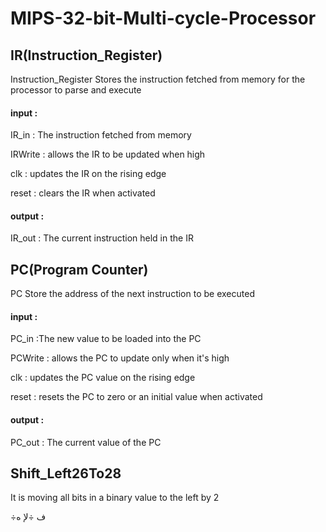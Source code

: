 # MIPS-32-bit-Multi-cycle-Processor

## IR(Instruction_Register)
Instruction_Register Stores the instruction fetched from memory for the processor to parse and execute

#### input :
<p> IR_in : The instruction fetched from memory </p>
<p> IRWrite : allows the IR to be updated when high </p>
<p> clk : updates the IR on the rising edge </p>
<p> reset : clears the IR when activated </p>

#### output :
IR_out :  The current instruction held in the IR


## PC(Program Counter)
PC Store the address of the next instruction to be executed

#### input :
<p> PC_in :The new value to be loaded into the PC  </p>  
<p> PCWrite :  allows the PC to update only when it's high </p>
<p> clk : updates the PC value on the rising edge   </p>
<p> reset : resets the PC to zero or an initial value when activated </p>

#### output :
PC_out : The current value of the PC


## Shift_Left26To28 
It is moving all bits in a binary value to the left by 2 


÷ف
÷لإ ه





